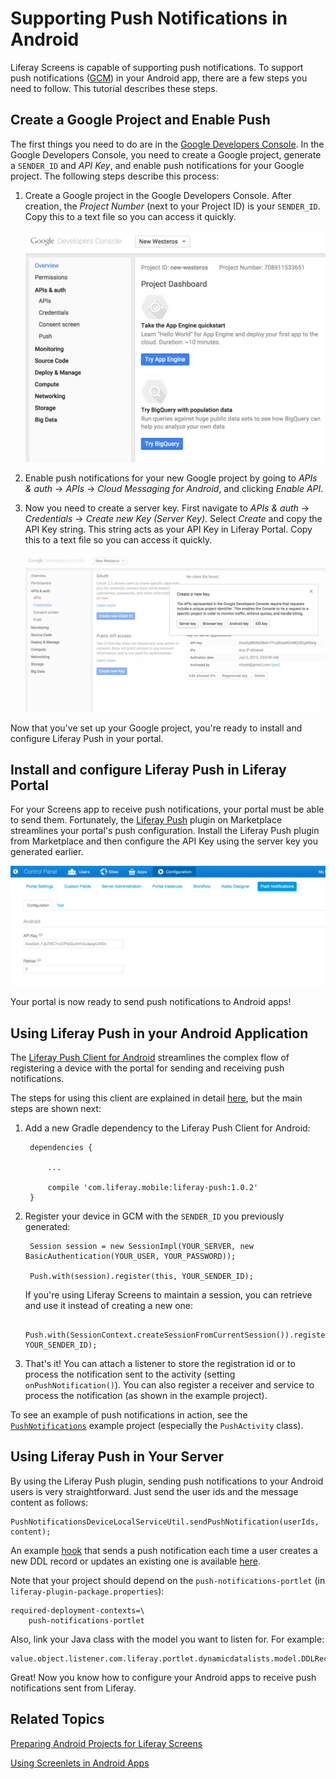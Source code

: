 # Supporting Push Notifications in Android

Liferay Screens is capable of supporting push notifications. To support push 
notifications 
([GCM](https://developers.google.com/cloud-messaging/)) in your Android app, 
there are a few steps you need to follow. This tutorial describes these steps. 

## Create a Google Project and Enable Push

The first things you need to do are in the 
[Google Developers Console](https://console.developers.google.com/). In the 
Google Developers Console, you need to create a Google project, generate a 
`SENDER_ID` and *API Key*, and enable push notifications for your Google 
project. The following steps describe this process:

1. Create a Google project in the Google Developers Console. After creation, 
   the *Project Number* (next to your Project ID) is your `SENDER_ID`. Copy this 
   to a text file so you can access it quickly.

    ![Figure 1: An example Google project with the Project Number showing in the upper right hand corner of the Project Dashboard.](../../images/screens-android-push-project-number.png)

2. Enable push notifications for your new Google project by going to 
   *APIs & auth* &rarr; *APIs* &rarr; *Cloud Messaging for Android*, and 
   clicking *Enable API*.

3. Now you need to create a server key. First navigate to *APIs & auth* &rarr; 
   *Credentials* &rarr; *Create new Key (Server Key)*. Select *Create* and copy 
   the API Key string. This string acts as your API Key in Liferay Portal. 
   Copy this to a text file so you can access it quickly.

    ![Figure 2: Create a server key to act as the API Key in your portal.](../../images/screens-android-push-server-key.png)

Now that you've set up your Google project, you're ready to install and 
configure Liferay Push in your portal.

## Install and configure Liferay Push in Liferay Portal

For your Screens app to receive push notifications, your portal must be able to 
send them. Fortunately, the 
[Liferay Push](http://www.liferay.com/marketplace/-/mp/application/48439053) 
plugin on Marketplace streamlines your portal's push configuration. Install the 
Liferay Push plugin from Marketplace and then configure the API Key using the 
server key you generated earlier. 

![Figure 3: Configure the API Key in the Liferay Push portlet.](../../images/push-portlet.png)

Your portal is now ready to send push notifications to Android apps!

## Using Liferay Push in your Android Application

The 
[Liferay Push Client for Android](https://github.com/brunofarache/liferay-push-android) 
streamlines the complex flow of registering a device with the portal for 
sending and receiving push notifications.

The steps for using this client are explained in detail 
[here](https://github.com/brunofarache/liferay-push-android), 
but the main steps are shown next:

1. Add a new Gradle dependency to the Liferay Push Client for Android:

        dependencies {

            ...

            compile 'com.liferay.mobile:liferay-push:1.0.2'
        }

2. Register your device in GCM with the `SENDER_ID` you previously generated:

        Session session = new SessionImpl(YOUR_SERVER, new BasicAuthentication(YOUR_USER, YOUR_PASSWORD));

        Push.with(session).register(this, YOUR_SENDER_ID);
	
    If you're using Liferay Screens to maintain a session, you can retrieve and 
    use it instead of creating a new one:

        Push.with(SessionContext.createSessionFromCurrentSession()).register(this, YOUR_SENDER_ID);

3. That's it! You can attach a listener to store the registration id or to 
process the notification sent to the activity (setting `onPushNotification()`). 
You can also register a receiver and service to process the notification (as 
shown in the example project).

To see an example of push notifications in action, see the 
[`PushNotifications`](https://github.com/liferay/liferay-screens/tree/master/android/samples) 
example project (especially the `PushActivity` class). 

## Using Liferay Push in Your Server

By using the Liferay Push plugin, sending push notifications to your Android 
users is very straightforward. Just send the user ids and the message content as 
follows: 

    PushNotificationsDeviceLocalServiceUtil.sendPushNotification(userIds, content);

An example 
[hook](/develop/tutorials/-/knowledge_base/6-2/customizing-liferay-portal) 
that sends a push notification each time a user creates a new DDL record or 
updates an existing one is available 
[here](https://github.com/nhpatt/push-with-ddl-hook). 

Note that your project should depend on the `push-notifications-portlet` 
(in `liferay-plugin-package.properties`):

    required-deployment-contexts=\
        push-notifications-portlet

Also, link your Java class with the model you want to listen for. For example:

    value.object.listener.com.liferay.portlet.dynamicdatalists.model.DDLRecord=com.liferay.push.hooks.DDLRecordModelListener

Great! Now you know how to configure your Android apps to receive push 
notifications sent from Liferay.

## Related Topics

[Preparing Android Projects for Liferay Screens](/develop/tutorials/-/knowledge_base/6-2/preparing-android-projects-for-liferay-screens)

[Using Screenlets in Android Apps](/develop/tutorials/-/knowledge_base/6-2/using-screenlets-in-android-apps)

